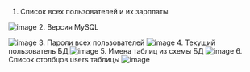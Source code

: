 1. Список всех пользователей и их зарплаты
   
  ![image](https://github.com/user-attachments/assets/0fb0f887-70e7-4d03-af62-a7a4e40942e2)
2. Версия MySQL

   ![image](https://github.com/user-attachments/assets/64cb6ed2-b008-4557-b442-fe0acc353f71)
3. Пароли всех пользователей
   ![image](https://github.com/user-attachments/assets/fa6d2e1b-44b6-422c-a80d-19b3d9bf1cad)
4. Текущий пользователь БД
   ![image](https://github.com/user-attachments/assets/0cdcf449-2717-4022-b274-99fc0f258cc4)
5. Имена таблиц из схемы БД
   ![image](https://github.com/user-attachments/assets/8ea74da3-7bb0-450a-95c4-2b3f46b318fc)
6. Список столбцов users таблицы
   ![image](https://github.com/user-attachments/assets/dcf65bd4-3b95-4ee3-8938-eef56497c401)
